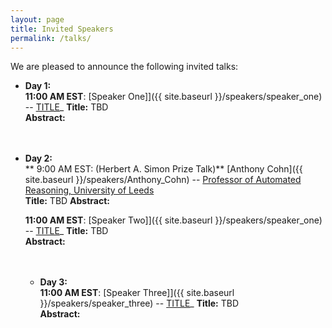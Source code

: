 ```yaml
---
layout: page
title: Invited Speakers
permalink: /talks/
---
```


We are pleased to announce the following invited talks:


- **Day 1:**<br><span id="Talk1"></span>
    **11:00 AM EST**:  [Speaker One]]({{ site.baseurl }}/speakers/speaker_one) -- [TITLE](https://speaker_url/)_
 **Title:** TBD   
    **Abstract:**  
    <br><br>
    
- **Day 2:**<br><span id="HSPTalk"></span>
** 9:00 AM EST: (Herbert A. Simon Prize Talk)** [Anthony Cohn]({{ site.baseurl }}/speakers/Anthony_Cohn) --  [Professor of Automated Reasoning, University of Leeds](https://eps.leeds.ac.uk/computing/staff/76/professor-anthony-g-cohn-freng-ceng-citp)  
    **Title:** TBD
    **Abstract:** 

  <span id="Talk2"></span>
    **11:00 AM EST**:  [Speaker Two]]({{ site.baseurl }}/speakers/speaker_one) -- [TITLE](https://speaker_url/)_
 **Title:** TBD   
    **Abstract:**  
    <br><br>
    
  - **Day 3:**<br>
  <span id="Talk3"></span>
    **11:00 AM EST**:  [Speaker Three]]({{ site.baseurl }}/speakers/speaker_three) -- [TITLE](https://speaker_url/)_
 **Title:** TBD   
    **Abstract:**  
    <br><br>
    
<!--
**1:45 PM EST: <span id="panel"> Panel Discussion: Research Directions for Cognitive Systems</span>**
<table style="border-style: none; top-margin:-10px; border-spacing: 0px">
<tr style="border-style: none"> <td width=30px style="border-style: none"></td>
<td style="border-style: none">
<b>Abstract:</b> Given recent rapid advances in many areas of Artificial Intelligence, including but not limited to machine learning, access to large data, knowledge-graphs, robotics and autonomous vehicles to name a few, this community has a great opportunity to grow by demonstrating the relevance of its approaches through cross-fertilization with other research that could benefit from a cognitive systems architectural perspective and vice versa.  This panel will lead a group discussion on how we might do that, and thereby encourage more diverse participation at this conference.<br>
<b>Panelists:</b><br>
<ul>
<li><a href="https://eps.leeds.ac.uk/computing/staff/76/professor-anthony-g-cohn-freng-ceng-citp">Anthony Cohn, University of Leeds</a></li>
<li><a href="http://www.matthewklenk.com/">Matthew Klenk, Toyota Research Institute</a></li>
<li><a href="https://laird.engin.umich.edu/">John Laird, University of Michigan</a></li>
<li>Moderator: <a href="https://www.smith.edu/academics/faculty/jamie-macbeth">Jaime Macbeth, Smith College</a></li>
</ul></td></tr></table>
-->


<!-- - _Cognitive Systems Pedagogy_: An overview of the workshop moderated by Tom Williams. -->


